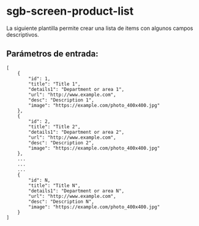 # sgb-screen-product-list

La siguiente plantilla permite crear una lista de items con algunos campos descriptivos. 

## Parámetros de entrada:

```
[
    {
        "id": 1,
        "title": "Title 1",
        "details1": "Department or area 1",
        "url": "http://www.example.com",
        "desc": "Description 1",
        "image": "https://example.com/photo_400x400.jpg"
    },
    {
        "id": 2,
        "title": "Title 2",
        "details1": "Department or area 2",
        "url": "http://www.example.com",
        "desc": "Description 2",
        "image": "https://example.com/photo_400x400.jpg"
    },
    ...
    ...
    ...
    {
        "id": N,
        "title": "Title N",
        "details1": "Department or area N",
        "url": "http://www.example.com",
        "desc": "Description N",
        "image": "https://example.com/photo_400x400.jpg"
    }
]
```